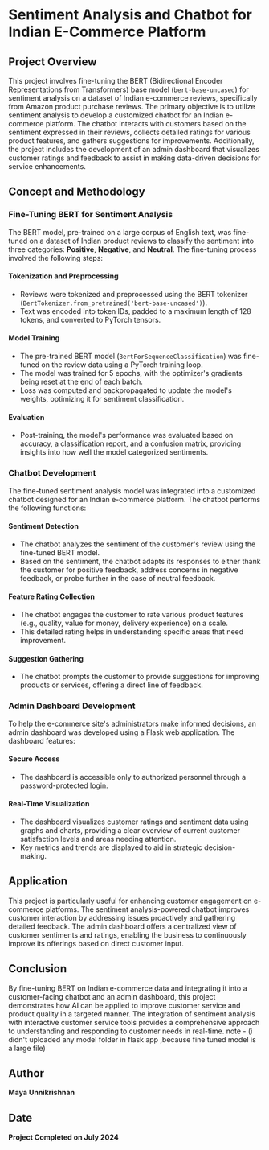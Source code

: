 # Sentiment Analysis and Chatbot for Indian E-Commerce Platform

## Project Overview

This project involves fine-tuning the BERT (Bidirectional Encoder Representations from Transformers) base model (`bert-base-uncased`) for sentiment analysis on a dataset of Indian e-commerce reviews, specifically from Amazon product purchase reviews. The primary objective is to utilize sentiment analysis to develop a customized chatbot for an Indian e-commerce platform. The chatbot interacts with customers based on the sentiment expressed in their reviews, collects detailed ratings for various product features, and gathers suggestions for improvements. Additionally, the project includes the development of an admin dashboard that visualizes customer ratings and feedback to assist in making data-driven decisions for service enhancements.

## Concept and Methodology

### Fine-Tuning BERT for Sentiment Analysis

The BERT model, pre-trained on a large corpus of English text, was fine-tuned on a dataset of Indian product reviews to classify the sentiment into three categories: **Positive**, **Negative**, and **Neutral**. The fine-tuning process involved the following steps:

#### Tokenization and Preprocessing

- Reviews were tokenized and preprocessed using the BERT tokenizer (`BertTokenizer.from_pretrained('bert-base-uncased')`).
- Text was encoded into token IDs, padded to a maximum length of 128 tokens, and converted to PyTorch tensors.

#### Model Training

- The pre-trained BERT model (`BertForSequenceClassification`) was fine-tuned on the review data using a PyTorch training loop.
- The model was trained for 5 epochs, with the optimizer's gradients being reset at the end of each batch.
- Loss was computed and backpropagated to update the model's weights, optimizing it for sentiment classification.

#### Evaluation

- Post-training, the model's performance was evaluated based on accuracy, a classification report, and a confusion matrix, providing insights into how well the model categorized sentiments.

### Chatbot Development

The fine-tuned sentiment analysis model was integrated into a customized chatbot designed for an Indian e-commerce platform. The chatbot performs the following functions:

#### Sentiment Detection

- The chatbot analyzes the sentiment of the customer's review using the fine-tuned BERT model.
- Based on the sentiment, the chatbot adapts its responses to either thank the customer for positive feedback, address concerns in negative feedback, or probe further in the case of neutral feedback.

#### Feature Rating Collection

- The chatbot engages the customer to rate various product features (e.g., quality, value for money, delivery experience) on a scale.
- This detailed rating helps in understanding specific areas that need improvement.

#### Suggestion Gathering

- The chatbot prompts the customer to provide suggestions for improving products or services, offering a direct line of feedback.

### Admin Dashboard Development

To help the e-commerce site's administrators make informed decisions, an admin dashboard was developed using a Flask web application. The dashboard features:

#### Secure Access

- The dashboard is accessible only to authorized personnel through a password-protected login.

#### Real-Time Visualization

- The dashboard visualizes customer ratings and sentiment data using graphs and charts, providing a clear overview of current customer satisfaction levels and areas needing attention.
- Key metrics and trends are displayed to aid in strategic decision-making.

## Application

This project is particularly useful for enhancing customer engagement on e-commerce platforms. The sentiment analysis-powered chatbot improves customer interaction by addressing issues proactively and gathering detailed feedback. The admin dashboard offers a centralized view of customer sentiments and ratings, enabling the business to continuously improve its offerings based on direct customer input.

## Conclusion

By fine-tuning BERT on Indian e-commerce data and integrating it into a customer-facing chatbot and an admin dashboard, this project demonstrates how AI can be applied to improve customer service and product quality in a targeted manner. The integration of sentiment analysis with interactive customer service tools provides a comprehensive approach to understanding and responding to customer needs in real-time.
note - (i didn't uploaded any model folder in flask app ,because fine tuned model is a large file)
## Author

**Maya Unnikrishnan**

## Date

**Project Completed on July 2024**
